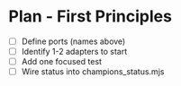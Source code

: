 <!-- Updated: 2025-09-18T13:32:25.922Z -->
# Plan - First Principles

- [ ] Define ports (names above)
- [ ] Identify 1-2 adapters to start
- [ ] Add one focused test
- [ ] Wire status into champions_status.mjs
